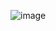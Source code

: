 ![image](https://lh3.googleusercontent.com/drive-viewer/AJc5JmRK3p5MMxNgdQu63t2Ttg9jXDm7bAiivXW9xtHjrJpjiEl0iQ6UCSVLPd7Ch3wKuiOYWR5nwUA=w4096-h1874)
